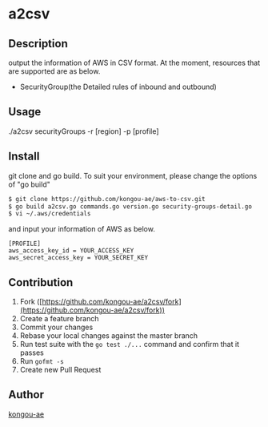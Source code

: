 a2csv
====

## Description
output the information of AWS in CSV format.
At the moment, resources that are supported are as below.

  - SecurityGroup(the Detailed rules of inbound and outbound)

## Usage

./a2csv securityGroups -r [region] -p [profile]

## Install
git clone and go build. 
To suit your environment, please change the options of "go build"

```bash
$ git clone https://github.com/kongou-ae/aws-to-csv.git
$ go build a2csv.go commands.go version.go security-groups-detail.go
$ vi ~/.aws/credentials
```

and input your information of AWS as below.

```
[PROFILE]
aws_access_key_id = YOUR_ACCESS_KEY
aws_secret_access_key = YOUR_SECRET_KEY
```

## Contribution

1. Fork ([https://github.com/kongou-ae/a2csv/fork](https://github.com/kongou-ae/a2csv/fork))
1. Create a feature branch
1. Commit your changes
1. Rebase your local changes against the master branch
1. Run test suite with the `go test ./...` command and confirm that it passes
1. Run `gofmt -s`
1. Create new Pull Request

## Author

[kongou-ae](https://github.com/kongou-ae)

